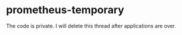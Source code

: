 # prometheus-temporary
The code is private. I will delete this thread after applications are over. 
